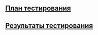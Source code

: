 ## [План тестирования](../Tests/TestPlan.md)  
## [Результаты тестирования](../Tests/TestResults.md)  
